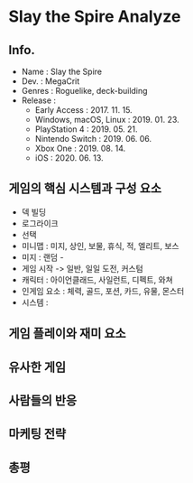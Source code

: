 # Slay the Spire Analyze

## Info.
- Name : Slay the Spire
- Dev. : MegaCrit
- Genres : Roguelike, deck-building
- Release : 
  - Early Access : 2017. 11. 15.
  - Windows, macOS, Linux : 2019. 01. 23.
  - PlayStation 4 : 2019. 05. 21.
  - Nintendo Switch : 2019. 06. 06.
  - Xbox One : 2019. 08. 14.
  - iOS : 2020. 06. 13.
  
## 게임의 핵심 시스템과 구성 요소
- 덱 빌딩
- 로그라이크
- 선택
- 미니맵 : 미지, 상인, 보물, 휴식, 적, 엘리트, 보스
- 미지 : 랜덤 - 
- 게임 시작 -> 일반, 일일 도전, 커스텀
- 캐릭터 : 아이언클래드, 사일런트, 디펙트, 와쳐
- 인게임 요소 : 체력, 골드, 포션, 카드, 유물, 몬스터
- 시스템 : 
## 게임 플레이와 재미 요소

## 유사한 게임

## 사람들의 반응

## 마케팅 전략

## 총평
